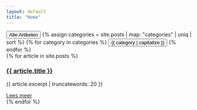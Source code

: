 ```yaml
---
layout: default
title: "Home"
---
```


<section class="bg-white py-8">
  <!-- Tabs -->
  <div class="container mx-auto mt-8">
    <div class="flex justify-center space-x-4">
      <button class="tab-btn bg-blue-500 text-white px-4 py-2 rounded" data-category="all">Alle Artikelen</button>
      {% assign categories = site.posts | map: "categories" | uniq | sort %}
      {% for category in categories %}
      <button class="tab-btn bg-gray-200 px-4 py-2 rounded" data-category="{{ category }}">{{ category | capitalize }}</button>
      {% endfor %}
    </div>
  </div>

  <!-- Artikelen -->
  <div class="container mx-auto mt-8">
    <div class="grid grid-cols-1 md:grid-cols-2 lg:grid-cols-3 gap-4">
      {% for article in site.posts %}
      <article class="article-item bg-white rounded shadow p-4 border border-gray-200" data-category="{{ article.categories | join: ',' }}">
        <h3 class="text-xl font-bold"><a href="{{ article.url }}">{{ article.title }}</a></h3>
        <p class="mt-2 text-sm text-gray-600">{{ article.excerpt | truncatewords: 20 }}</p>
        <a href="{{ article.url }}" class="text-blue-500 hover:underline mt-4 inline-block">Lees meer</a>
      </article>
      {% endfor %}
    </div>
  </div>
</section>

<!-- Script voor Tabs -->
<script>
  document.addEventListener('DOMContentLoaded', () => {
    const buttons = document.querySelectorAll('.tab-btn');
    const articles = document.querySelectorAll('.article-item');

    buttons.forEach(button => {
      button.addEventListener('click', () => {
        const category = button.getAttribute('data-category');

        // Update active button styling
        buttons.forEach(btn => btn.classList.remove('bg-blue-500', 'text-white'));
        button.classList.add('bg-blue-500', 'text-white');

        // Filter articles
      articles.forEach(article => {
  const articleCategory = article.getAttribute('data-category');
  if (category === 'all' || articleCategory.split(',').includes(category)) {
    article.style.display = 'block';
  } else {
    article.style.display = 'none';
  }
});

      });
    });
  });
</script>
